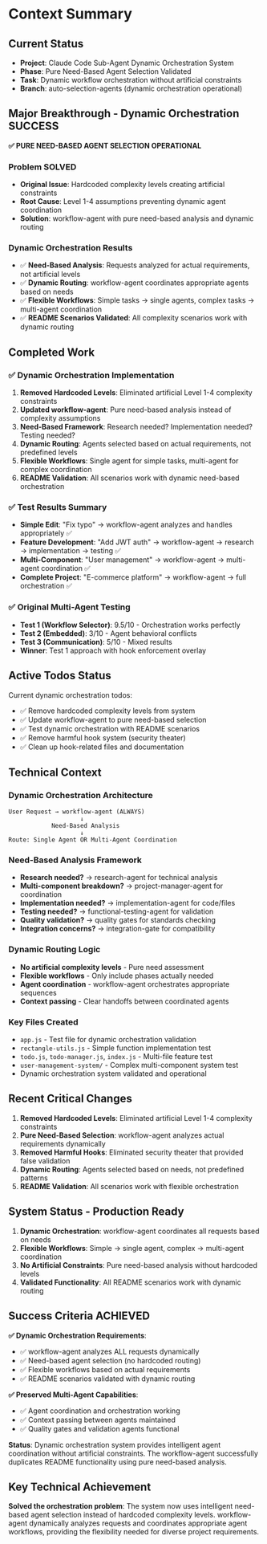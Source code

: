 # Context Summary

## Current Status
- **Project**: Claude Code Sub-Agent Dynamic Orchestration System
- **Phase**: Pure Need-Based Agent Selection Validated
- **Task**: Dynamic workflow orchestration without artificial constraints
- **Branch**: auto-selection-agents (dynamic orchestration operational)

## Major Breakthrough - Dynamic Orchestration SUCCESS

**✅ PURE NEED-BASED AGENT SELECTION OPERATIONAL**

### Problem SOLVED
- **Original Issue**: Hardcoded complexity levels creating artificial constraints
- **Root Cause**: Level 1-4 assumptions preventing dynamic agent coordination
- **Solution**: workflow-agent with pure need-based analysis and dynamic routing

### Dynamic Orchestration Results
- ✅ **Need-Based Analysis**: Requests analyzed for actual requirements, not artificial levels
- ✅ **Dynamic Routing**: workflow-agent coordinates appropriate agents based on needs
- ✅ **Flexible Workflows**: Simple tasks → single agents, complex tasks → multi-agent coordination
- ✅ **README Scenarios Validated**: All complexity scenarios work with dynamic routing

## Completed Work

### ✅ **Dynamic Orchestration Implementation**
1. **Removed Hardcoded Levels**: Eliminated artificial Level 1-4 complexity constraints
2. **Updated workflow-agent**: Pure need-based analysis instead of complexity assumptions
3. **Need-Based Framework**: Research needed? Implementation needed? Testing needed?
4. **Dynamic Routing**: Agents selected based on actual requirements, not predefined levels
5. **Flexible Workflows**: Single agent for simple tasks, multi-agent for complex coordination
6. **README Validation**: All scenarios work with dynamic need-based orchestration

### ✅ **Test Results Summary**
- **Simple Edit**: "Fix typo" → workflow-agent analyzes and handles appropriately ✅
- **Feature Development**: "Add JWT auth" → workflow-agent → research → implementation → testing ✅
- **Multi-Component**: "User management" → workflow-agent → multi-agent coordination ✅
- **Complete Project**: "E-commerce platform" → workflow-agent → full orchestration ✅

### ✅ **Original Multi-Agent Testing**
- **Test 1 (Workflow Selector)**: 9.5/10 - Orchestration works perfectly
- **Test 2 (Embedded)**: 3/10 - Agent behavioral conflicts  
- **Test 3 (Communication)**: 5/10 - Mixed results
- **Winner**: Test 1 approach with hook enforcement overlay

## Active Todos Status
Current dynamic orchestration todos:
- ✅ Remove hardcoded complexity levels from system
- ✅ Update workflow-agent to pure need-based selection
- ✅ Test dynamic orchestration with README scenarios
- ✅ Remove harmful hook system (security theater)
- ✅ Clean up hook-related files and documentation

## Technical Context

### **Dynamic Orchestration Architecture**
```
User Request → workflow-agent (ALWAYS)
                    ↓
            Need-Based Analysis
                    ↓
Route: Single Agent OR Multi-Agent Coordination
```

### **Need-Based Analysis Framework**
- **Research needed?** → research-agent for technical analysis
- **Multi-component breakdown?** → project-manager-agent for coordination  
- **Implementation needed?** → implementation-agent for code/files
- **Testing needed?** → functional-testing-agent for validation
- **Quality validation?** → quality gates for standards checking
- **Integration concerns?** → integration-gate for compatibility

### **Dynamic Routing Logic**
- **No artificial complexity levels** - Pure need assessment
- **Flexible workflows** - Only include phases actually needed
- **Agent coordination** - workflow-agent orchestrates appropriate sequences
- **Context passing** - Clear handoffs between coordinated agents

### **Key Files Created**
- `app.js` - Test file for dynamic orchestration validation
- `rectangle-utils.js` - Simple function implementation test
- `todo.js`, `todo-manager.js`, `index.js` - Multi-file feature test
- `user-management-system/` - Complex multi-component system test
- Dynamic orchestration system validated and operational

## Recent Critical Changes
1. **Removed Hardcoded Levels**: Eliminated artificial Level 1-4 complexity constraints
2. **Pure Need-Based Selection**: workflow-agent analyzes actual requirements dynamically
3. **Removed Harmful Hooks**: Eliminated security theater that provided false validation
4. **Dynamic Routing**: Agents selected based on needs, not predefined patterns
5. **README Validation**: All scenarios work with flexible orchestration

## System Status - Production Ready
1. **Dynamic Orchestration**: workflow-agent coordinates all requests based on needs
2. **Flexible Workflows**: Simple → single agent, complex → multi-agent coordination  
3. **No Artificial Constraints**: Pure need-based analysis without hardcoded levels
4. **Validated Functionality**: All README scenarios work with dynamic routing

## Success Criteria ACHIEVED

**✅ Dynamic Orchestration Requirements**:
- ✅ workflow-agent analyzes ALL requests dynamically
- ✅ Need-based agent selection (no hardcoded routing)
- ✅ Flexible workflows based on actual requirements
- ✅ README scenarios validated with dynamic routing

**✅ Preserved Multi-Agent Capabilities**:
- ✅ Agent coordination and orchestration working
- ✅ Context passing between agents maintained
- ✅ Quality gates and validation agents functional

**Status**: Dynamic orchestration system provides intelligent agent coordination without artificial constraints. The workflow-agent successfully duplicates README functionality using pure need-based analysis.

## Key Technical Achievement
**Solved the orchestration problem**: The system now uses intelligent need-based agent selection instead of hardcoded complexity levels. workflow-agent dynamically analyzes requests and coordinates appropriate agent workflows, providing the flexibility needed for diverse project requirements.